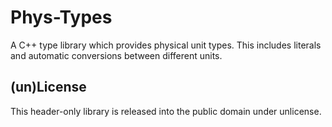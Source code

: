 # Phys-Types


A C++ type library which provides physical unit types. This includes literals and 
automatic conversions between different units.

## (un)License

This header-only library is released into the public domain under unlicense.
